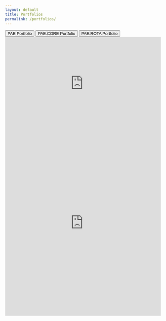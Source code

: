 ```yaml
---
layout: default
title: Portfolios
permalink: /portfolios/
---
```


<div class="tabs">
  <button id="Portfolio1Btn" class="buttonlinks" onclick="openTable(event, 'Portfolio1')">PAE Portfolio</button>
  <button id="Portfolio2Btn" class="buttonlinks" onclick="openTable(event, 'Portfolio2')">PAE.CORE Portfolio</button>
  <button id="Portfolio3Btn" class="buttonlinks" onclick="openTable(event, 'Portfolio3')">PAE.ROTA Portfolio</button>
</div>

<div id="Portfolio1" class="tabcontent">
  <iframe title="PAE Portfolio Holdings" aria-label="Table" id="datawrapper-chart-bFCvw" src="https://datawrapper.dwcdn.net/bFCvw" scrolling="no" frameborder="0" style="width: 0; min-width: 100% !important; border: none;" height="300" data-external="1">
  </iframe>
  <div class="iframe-spacer"></div>
  <iframe title="PAE Portfolio Transactions" aria-label="Table" id="datawrapper-chart-7M70j" src="https://datawrapper.dwcdn.net/7M70j" scrolling="no" frameborder="0" style="width: 0; min-width: 100% !important; border: none;" height="600" data-external="1">
  </iframe>
</div>

<div id="Portfolio2" class="tabcontent" style="display:none;">
  <iframe title="PAE.CORE Portfolio Holdings" aria-label="Table" id="datawrapper-chart-zN5VG" src="https://datawrapper.dwcdn.net/zN5VG" scrolling="no" frameborder="0" style="width: 0; min-width: 100% !important; border: none;" height="300" data-external="1">
  </iframe>
  <div class="iframe-spacer"></div>
  <iframe title="PAE.CORE Portfolio Transactions" aria-label="Table" id="datawrapper-chart-1PrqF" src="https://datawrapper.dwcdn.net/1PrqF" scrolling="no" frameborder="0" style="width: 0; min-width: 100% !important; border: none;" height="600" data-external="1">
  </iframe>
</div>

<div id="Portfolio3" class="tabcontent" style="display:none;">
  <iframe title="PAE.ROTA Portfolio Holdings" aria-label="Table" id="datawrapper-chart-lysIw" src="https://datawrapper.dwcdn.net/lysIw" scrolling="no" frameborder="0" style="width: 0; min-width: 100% !important; border: none;" height="300" data-external="1">
  </iframe>
  <div class="iframe-spacer"></div>
  <iframe title="PAE.ROTA Portfolio Transactions" aria-label="Table" id="datawrapper-chart-b3tbw" src="https://datawrapper.dwcdn.net/b3tbw" scrolling="no" frameborder="0" style="width: 0; min-width: 100% !important; border: none;" height="600" data-external="1">
  </iframe>
</div>

<script type="text/javascript">
!function() {
    "use strict";
    window.addEventListener("message", function(a) {
        if (void 0 !== a.data["datawrapper-height"]) {
            var e = document.querySelectorAll("iframe");
            for (var t in a.data["datawrapper-height"]) {
                for (var r = 0; r < e.length; r++) {
                    if (e[r].contentWindow === a.source) {
                        var i = a.data["datawrapper-height"][t] + "px";
                        e[r].style.height = i;
                    }
                }
            }
        }
    });
}();

// DOMContentLoaded event to handle tab functionality after the document is fully loaded
document.addEventListener("DOMContentLoaded", function() {
    // Retrieve the stored selected tab if it exists
    var selectedTab = localStorage.getItem('selectedPortfolio');

    // Open the stored tab or default to the first tab
    if (selectedTab) {
        openTable(null, selectedTab);
    } else {
        openTable(null, 'Portfolio1');
    }

    // Set the active button based on selected or default tab
    var activeBtnId = selectedTab ? selectedTab + "Btn" : "Portfolio1Btn";
    document.getElementById(activeBtnId).classList.add("active");
});

// Function to manage opening of tabs and setting active class on buttons
function openTable(evt, portfolioName) {
    var buttonlinks = document.getElementsByClassName("buttonlinks");
    var tabcontent = document.getElementsByClassName("tabcontent");

    // Hide all tab contents initially
    for (var i = 0; i < tabcontent.length; i++) {
        tabcontent[i].style.display = "none";
    }

    // Remove 'active' class from all button links
    for (var i = 0; i < buttonlinks.length; i++) {
        buttonlinks[i].className = buttonlinks[i].className.replace(" active", "");
    }
    
    // Display the selected tab content and add 'active' class to the corresponding button
    document.getElementById(portfolioName).style.display = "block";
    if (evt) {
        evt.currentTarget.className += " active";
        // Store the selected tab
        localStorage.setItem('selectedPortfolio', portfolioName);
    } else {
        // Handle default active state without an event
        document.getElementById(portfolioName + 'Btn').className += " active";
    }
}
</script>
